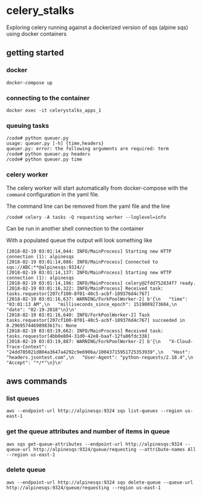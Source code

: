 # celery_stalks
Exploring celery running against a dockerized version of sqs (alpine sqs) using docker containers

## getting started

### docker

```
docker-compose up
```
### connecting to the container
```
docker exec -it celerystalks_apps_1
```

### queuing tasks
```
/code# python queuer.py 
usage: queuer.py [-h] {time,headers}
queuer.py: error: the following arguments are required: term
/code# python queuer.py headers
/code# python queuer.py time
```

### celery worker
The celery worker will start automatically from docker-compose with
the `command` configuration in the yaml file.

The command line can be removed from the yaml file and the
line
```
/code# celery -A tasks -Q requesting worker --loglevel=info
```
Can be run in another shell connection to the container

With a populated queue the output will look something like
```
[2018-02-19 03:01:14,044: INFO/MainProcess] Starting new HTTP connection (1): alpinesqs
[2018-02-19 03:01:14,086: INFO/MainProcess] Connected to sqs://ABC:**@alpinesqs:9324//
[2018-02-19 03:01:14,137: INFO/MainProcess] Starting new HTTP connection (1): alpinesqs
[2018-02-19 03:01:14,196: INFO/MainProcess] celery@2fdd752834f7 ready.
[2018-02-19 03:01:16,322: INFO/MainProcess] Received task: tasks.requestor[207cf100-8f01-40c5-acbf-189376d4c767]  
[2018-02-19 03:01:16,637: WARNING/ForkPoolWorker-2] b'{\n   "time": "03:01:13 AM",\n   "milliseconds_since_epoch": 1519009273604,\n   "date": "02-19-2018"\n}\n'
[2018-02-19 03:01:16,640: INFO/ForkPoolWorker-2] Task tasks.requestor[207cf100-8f01-40c5-acbf-189376d4c767] succeeded in 0.29695744698983617s: None
[2018-02-19 03:03:19,662: INFO/MainProcess] Received task: tasks.requestor[4bb0e804-31d0-42e8-baaf-12fa06fdc338]  
[2018-02-19 03:03:19,887: WARNING/ForkPoolWorker-2] b'{\n   "X-Cloud-Trace-Context": "24dd785021d804a3647a4292c9e6906a/10043715951725353939",\n   "Host": "headers.jsontest.com",\n   "User-Agent": "python-requests/2.18.4",\n   "Accept": "*/*"\n}\n'
```

## aws commands

### list queues
```
aws --endpoint-url http://alpinesqs:9324 sqs list-queues --region us-east-1
```

### get the queue attributes and number of items in queue
```
aws sqs get-queue-attributes --endpoint-url http://alpinesqs:9324 --queue-url http://alpinesqs:9324/queue/requesting --attribute-names All --region us-east-1
```

### delete queue
```
aws --endpoint-url http://alpinesqs:9324 sqs delete-queue --queue-url http://alpinesqs:9324/queue/requesting --region us-east-1
```

